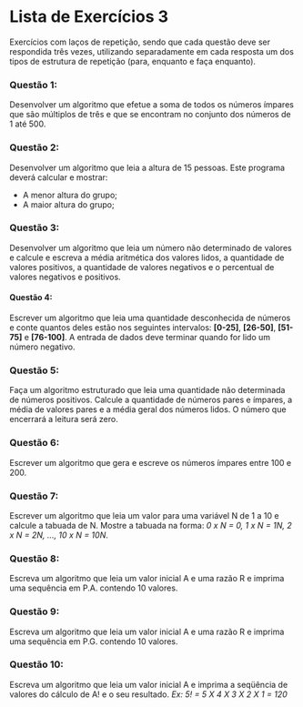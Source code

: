 # Lista de Exercícios 3 
Exercícios com laços de repetição, sendo que cada questão deve ser respondida três vezes, utilizando separadamente em cada resposta um dos tipos de estrutura de repetição (para, enquanto e faça enquanto).

### Questão 1:
Desenvolver um algoritmo que efetue a soma de todos os números ímpares que são múltiplos de três e que se encontram no conjunto dos números de 1 até 500.

### Questão 2:
Desenvolver um algoritmo que leia a altura de 15 pessoas. Este programa deverá calcular e mostrar:
- A menor altura do grupo;
- A maior altura do grupo;

### Questão 3:
Desenvolver um algoritmo que leia um número não determinado de valores e calcule e escreva a média aritmética dos valores lidos, a quantidade de valores positivos, a quantidade de valores negativos e o percentual de valores negativos e positivos.

#### Questão 4:
Escrever um algoritmo que leia uma quantidade desconhecida de números e conte quantos deles estão nos seguintes intervalos: **[0-25]**, **[26-50]**, **[51-75]** e **[76-100]**. A entrada de dados deve terminar quando for lido um número negativo.

### Questão 5:
Faça um algoritmo estruturado que leia uma quantidade não determinada de números positivos. Calcule a quantidade de números pares e ímpares, a média de valores pares e a média geral dos números lidos. O número que encerrará a leitura será zero.

### Questão 6:
Escrever um algoritmo que gera e escreve os números ímpares entre 100 e 200.

### Questão 7:
Escrever um algoritmo que leia um valor para uma variável N de 1 a 10 e calcule a tabuada de N. Mostre a tabuada na forma: 
*0 x N = 0, 1 x N = 1N, 2 x N = 2N, ..., 10 x N = 10N*.

### Questão 8:
Escreva um algoritmo que leia um valor inicial A e uma razão R e imprima uma sequência em P.A. contendo 10 valores.

### Questão 9:
Escreva um algoritmo que leia um valor inicial A e uma razão R e imprima uma sequência em P.G. contendo 10 valores.

### Questão 10:
Escreva um algoritmo que leia um valor inicial A e imprima a seqüência de valores do cálculo de A! e o seu resultado.
*Ex: 5! = 5 X 4 X 3 X 2 X 1 = 120*
